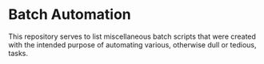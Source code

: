 # Batch Automation

This repository serves to list miscellaneous batch scripts that were created with the intended purpose of automating various, otherwise dull or tedious, tasks.
